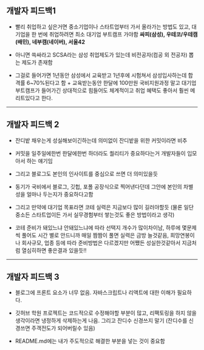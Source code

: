 ## 개발자 피드백1

* 빨리 취업하고 싶은거면 중소기업이나 스타트업부터 가서 올라가는 방법도 있고, 대기업을 한 번에 취업하려면 최소 대기업 부트캠프 가야함
**싸피(삼성), 우테코/우테캠(배민), 네부캠(네이버), 서울42**

* 아니면 쓱싸라고 SCSA라는 삼성 취업제도가 있는데 비전공자(컴공 외 전공자) 뽑는 제도가 존재함

* 그걸로 들어가면 1년동안 삼성에서 교육받고 1년후에 시험쳐서 삼성입사하는데 합격률 6~70%된다고 함 + 교육받는동안 한달에 100만원
국비지원과정 말고 대기업 부트캠프가 들어가긴 상대적으로 힘들어도 체계적이고 취업 혜택도 좋아서 훨씬 메리트있다고 한다.

---

## 개발자 피드백 2

* 잔디밭 채우는게 성실해보이긴하는데 의미없이 잔디밭을 위한 커밋이라면 비추

* 커밋을 일주일에한번 한달에한번 하더라도 퀄리티가 중요하다는거 개발자들이 입모아서 하는 얘기임

* 그리고 블로그도 본인의 인사이트를 중심으로 쓰면 더 의미있을듯

* 동기가 국비에서 블로그, 깃헙, 포폴 공장식으로 찍어낸다던데 그안에 본인의 차별성을 얼마나 두는지가 중요하다고함

* 그리고 만약에 대기업 목표라면 코테 실력은 지금보다 많이 길러야할듯 (물론 일단 중소든 스타트업이든 가서 실무경험부터 쌓는것도 좋은 방법이라고 생각)

* 코테 준비가 돼있느냐 안돼있느냐에 따라 선택지 개수가 많이차이남, 하루에 몇문제씩 풀어도 시간 별로 안드니까 매일 짬짬이 풀면 실력은 금방 늘것같음, 희망연봉이나 회사규모, 업종 등에 따라 준비방법은 다르겠지만 어쨌든 성실한것같아서 지금처럼 열심히하면 좋은결과 있을듯!!

---

## 개발자 피드백 3

* 블로그에 프론트 요소가 너무 없음. 자바스크립트나 리액트에 대한 이해가 필요하다.

* 깃허브 학원 프로젝트는 코드적으로 수정해야할 부분이 많고, 리팩토링을 하지 않을 생각이라면 냉정하게 삭제하는게 나음. 그리고 잔디수 신경쓰지 말기 (잔디수를 신경쓰면 주객전도가 되어버릴수 있음)

* README.md에는 내가 주도적으로 해결한 부분을 넣는 것이 중요함